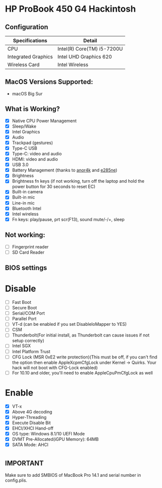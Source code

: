# HP ProBook 450 G4 Hackintosh

## Configuration

| Specifications      | Detail                       |
| ------------------- | ---------------------------- |
| CPU                 | Intel(R) Core(TM) i5-7200U   |
| Integrated Graphics | Intel UHD Graphics 620       |
| Wireless Card       | Intel Wireless               |

## MacOS Versions Supported:

- macOS Big Sur

## What is Working?

- [x] Native CPU Power Management
- [x] Sleep/Wake
- [x] Intel Graphics
- [x] Audio
- [x] Trackpad (gestures)
- [x] Type-C USB
- [x] Type-C: video and audio
- [x] HDMI: video and audio
- [x] USB 3.0
- [x] Battery Management (thanks to [anor4k](https://www.tonymacx86.com/threads/guide-how-to-patch-dsdt-for-working-battery-status.116102/page-500#post-2021126) and [e285ne](https://www.tonymacx86.com/threads/guide-hp-probook-430-g6-whiskey-lake.282302/page-6#post-2147595))
- [x] Brightness
- [x] Brightness fn keys (if not working, turn off the laptop and hold the power button for 30 seconds to reset EC)
- [x] Built-in camera
- [x] Built-in mic
- [x] Line-in mic
- [x] Bluetooth Intel
- [x] Intel wireless
- [x] Fn keys: play/pause, prt scr(F13), sound mute/-/+, sleep

## Not working:

- [ ] Fingerprint reader
- [ ] SD Card Reader

## BIOS settings

# Disable
- [ ] Fast Boot
- [ ] Secure Boot
- [ ] Serial/COM Port
- [ ] Parallel Port
- [ ] VT-d (can be enabled if you set DisableIoMapper to YES)
- [ ] CSM
- [ ] Thunderbolt(For initial install, as Thunderbolt can cause issues if not setup correctly)
- [ ] Intel SGX
- [ ] Intel Platform Trust
- [ ] CFG Lock (MSR 0xE2 write protection)(This must be off, if you can't find the option then enable AppleXcpmCfgLock under Kernel -> Quirks. Your hack will not boot with CFG-Lock enabled)
- [ ] For 10.10 and older, you'll need to enable AppleCpuPmCfgLock as well

# Enable
- [x] VT-x
- [x] Above 4G decoding
- [x] Hyper-Threading
- [x] Execute Disable Bit
- [x] EHCI/XHCI Hand-off
- [x] OS type: Windows 8.1/10 UEFI Mode
- [x] DVMT Pre-Allocated(iGPU Memory): 64MB
- [x] SATA Mode: AHCI
#

## IMPORTANT

Make sure to add SMBIOS of MacBook Pro 14.1 and serial number in config.plis.
